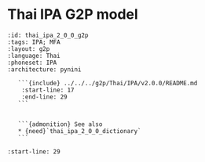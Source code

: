 
# Thai IPA G2P model

``````{g2p} Thai IPA G2P model
:id: thai_ipa_2_0_0_g2p
:tags: IPA; MFA
:layout: g2p
:language: Thai
:phoneset: IPA
:architecture: pynini

   ```{include} ../../../g2p/Thai/IPA/v2.0.0/README.md
    :start-line: 17
    :end-line: 29
   ```


   ```{admonition} See also
   * {need}`thai_ipa_2_0_0_dictionary`
   ```
``````

```{include} ../../../g2p/Thai/IPA/v2.0.0/README.md
:start-line: 29
```
